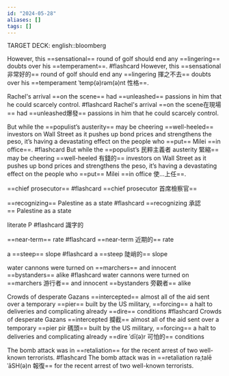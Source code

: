 ```yaml
---
id: "2024-05-28"
aliases: []
tags: []
---
```


TARGET DECK: english::bloomberg

However, this ==sensational== round of golf should end any ==lingering== doubts over his ==temperament==. #flashcard
However, this ==sensational 非常好的== round of golf should end any ==lingering 揮之不去== doubts over his ==temperament ˈtemp(ə)rəm(ə)nt 性格==.
<!--ID: 1716903984342-->


Rachel's arrival ==on the scene== had ==unleashed== passions in him that he could scarcely control. #flashcard
Rachel's arrival ==on the scene在現場== had ==unleashed爆發== passions in him that he could scarcely control.
<!--ID: 1716903984348-->


But while the ==populist’s austerity== may be cheering ==well-heeled== investors on Wall Street as it pushes up bond prices and strengthens the peso, it’s having a devastating effect on the people who ==put== Milei ==in office==. #flashcard
But while the ==populist’s 民粹主義者 austerity 緊縮== may be cheering ==well-heeled 有錢的== investors on Wall Street as it pushes up bond prices and strengthens the peso, it’s having a devastating effect on the people who ==put== Milei ==in office 使...上任==.
<!--ID: 1716903984352-->


==chief prosecutor== #flashcard
==chief prosecutor 首席檢察官==
<!--ID: 1716903984355-->


==recognizing== Palestine as a state #flashcard
==recognizing 承認== Palestine as a state
<!--ID: 1716903984359-->


literate P #flashcard
識字的
<!--ID: 1716903984363-->


==near-term== rate #flashcard
==near-term 近期的== rate
<!--ID: 1716903984367-->


a ==steep== slope #flashcard
a ==steep 陡峭的== slope
<!--ID: 1716903984370-->


water cannons were turned on ==marchers== and innocent ==bystanders== alike #flashcard
water cannons were turned on ==marchers 游行者== and innocent ==bystanders 旁觀者== alike
<!--ID: 1716903984374-->

Crowds of desperate Gazans ==intercepted== almost all of the aid sent over a temporary ==pier== built by the US military, ==forcing== a halt to deliveries and complicating already ==dire== conditions #flashcard
Crowds of desperate Gazans ==intercepted 攔截== almost all of the aid sent over a temporary ==pier pir 碼頭== built by the US military, ==forcing== a halt to deliveries and complicating already ==dire ˈdī(ə)r 可怕的== conditions

The bomb attack was in ==retaliation== for the recent arrest of two well-known terrorists. #flashcard 
The bomb attack was in ==retaliation rəˌtalēˈāSH(ə)n 報復== for the recent arrest of two well-known terrorists.




















